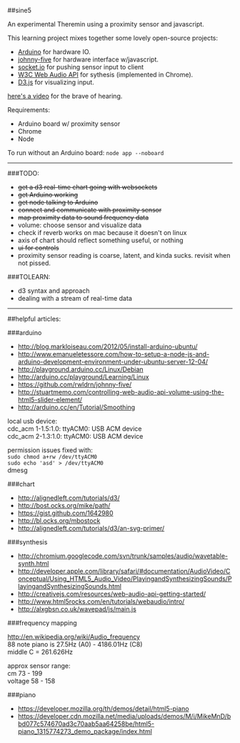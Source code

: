 ##sine5

An experimental Theremin using a proximity sensor and javascript.

This learning project mixes together some lovely open-source projects:

* [Arduino](http://arduino.cc/) for hardware IO.
* [johnny-five](https://github.com/rwldrn/johnny-five) for hardware interface w/javascript.
* [socket.io](http://socket.io/) for pushing sensor input to client
* [W3C Web Audio API](http://www.w3.org/TR/webaudio/) for sythesis (implemented in Chrome).
* [D3.js](http://d3js.org/) for visualizing input.


[here's a video](https://vimeo.com/54688130) for the brave of hearing.

Requirements:

- Arduino board w/ proximity sensor
- Chrome
- Node

To run without an Arduino board:
`node app --noboard`


-------------



###TODO:

- ~~get a d3 real-time chart going with websockets~~
- ~~get Arduino working~~
- ~~get node talking to Arduino~~
- ~~connect and communicate with proximity sensor~~
- ~~map proximity data to sound frequency data~~
- volume: choose sensor and visualize data
- check if reverb works on mac because it doesn't on linux
- axis of chart should reflect something useful, or nothing
- ~~ui for controls~~
- proximity sensor reading is coarse, latent, and kinda sucks. revisit when not pissed.

###TOLEARN:

- d3 syntax and approach
- dealing with a stream of real-time data

--------------


##helpful articles:

###arduino

- http://blog.markloiseau.com/2012/05/install-arduino-ubuntu/
- http://www.emanueletessore.com/how-to-setup-a-node-js-and-arduino-development-environment-under-ubuntu-server-12-04/
- http://playground.arduino.cc/Linux/Debian
- http://arduino.cc/playground/Learning/Linux
- https://github.com/rwldrn/johnny-five/
- http://stuartmemo.com/controlling-web-audio-api-volume-using-the-html5-slider-element/
- http://arduino.cc/en/Tutorial/Smoothing

local usb device:  
cdc_acm 1-1.5:1.0: ttyACM0: USB ACM device  
cdc_acm 2-1.3:1.0: ttyACM0: USB ACM device  

permission issues fixed with:  
`sudo chmod a+rw /dev/ttyACM0`  
`sudo echo 'asd' > /dev/ttyACM0`  
dmesg


###chart

- http://alignedleft.com/tutorials/d3/
- http://bost.ocks.org/mike/path/
- https://gist.github.com/1642980
- http://bl.ocks.org/mbostock
- http://alignedleft.com/tutorials/d3/an-svg-primer/


###synthesis

- http://chromium.googlecode.com/svn/trunk/samples/audio/wavetable-synth.html  
- http://developer.apple.com/library/safari/#documentation/AudioVideo/Conceptual/Using_HTML5_Audio_Video/PlayingandSynthesizingSounds/PlayingandSynthesizingSounds.html  
- http://creativejs.com/resources/web-audio-api-getting-started/  
- http://www.html5rocks.com/en/tutorials/webaudio/intro/  
- http://alxgbsn.co.uk/wavepad/js/main.js  

###frequency mapping

http://en.wikipedia.org/wiki/Audio_frequency  
88 note piano is 27.5Hz (A0) - 4186.01Hz (C8)  
middle C = 261.626Hz  

approx sensor range:  
cm 73 - 199  
voltage 58 - 158  


###piano
- https://developer.mozilla.org/th/demos/detail/html5-piano
- https://developer.cdn.mozilla.net/media/uploads/demos/M/i/MikeMnD/bbd077c574670ad3c70aab5aa64258be/html5-piano_1315774273_demo_package/index.html